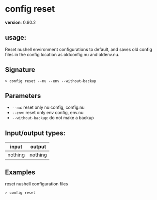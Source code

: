 # config reset

**version**: 0.90.2

## **usage**:

Reset nushell environment configurations to default, and saves old config files in the config location as oldconfig.nu and oldenv.nu.

## Signature

`> config reset --nu --env --without-backup`

## Parameters

- `--nu`: reset only nu config, config.nu
- `--env`: reset only env config, env.nu
- `--without-backup`: do not make a backup

## Input/output types:

| input   | output  |
| ------- | ------- |
| nothing | nothing |

## Examples

reset nushell configuration files

```bash
> config reset
```
